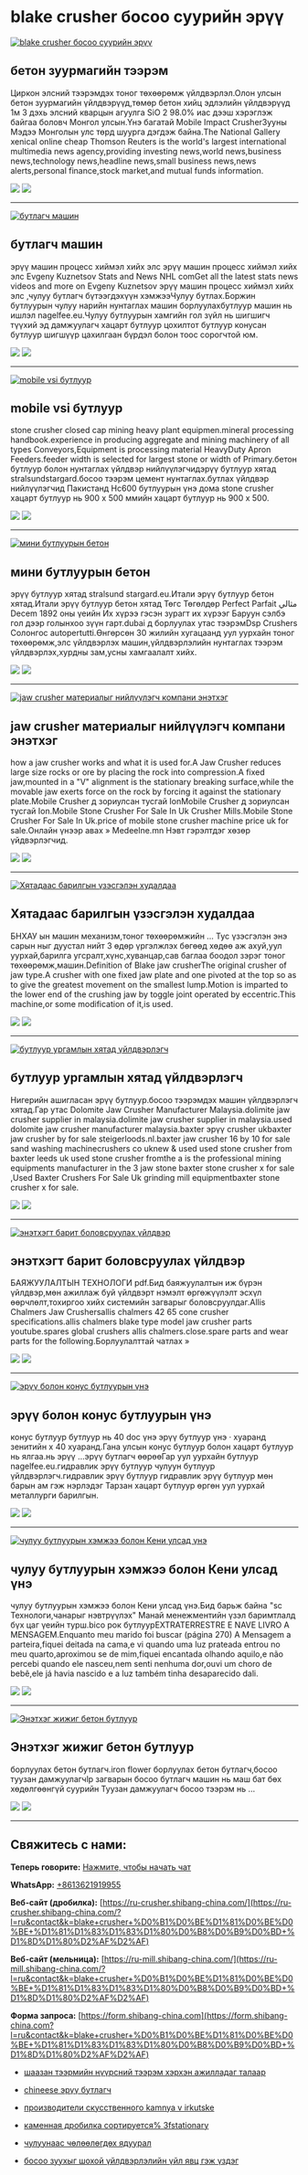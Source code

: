 # blake crusher босоо суурийн эрүү

<a href="https://swt.shibang-china.com/?l=ru&img&k=blake+crusher+%D0%B1%D0%BE%D1%81%D0%BE%D0%BE+%D1%81%D1%83%D1%83%D1%80%D0%B8%D0%B9%D0%BD+%D1%8D%D1%80%D2%AF%D2%AF" target="_blank">![blake crusher босоо суурийн эрүү](http://static.shibang-china.com/all-800x300/1438.jpg)</a>

## бетон зуурмагийн тээрэм
Циркон элсний тээрэмдэх тоног төхөөрөмж үйлдвэрлэл.Олон улсын бетон зуурмагийн үйлдвэрүүд,төмөр бетон хийц эдлэлийн үйлдвэрүүд 1м 3 дэхь элсний кварцын агуулга SiO 2 98.0% иас дээш хэрэглэж байгаа боловч Монгол улсын.Үнэ багатай Mobile Impact CrusherЗууны Мэдээ Монголын улс төрд шуурга дэгдэж байна.The National Gallery xenical online cheap Thomson Reuters is the world's largest international multimedia news agency,providing investing news,world news,business news,technology news,headline news,small business news,news alerts,personal finance,stock market,and mutual funds information.


<a href="https://whatsapp.shibangsoft.com/WhatsApp.php" target="_blank" title="WhatsApp">![](http://static.shibang-china.com/icon/whatsapp.png)</a> <a href="https://swt.shibang-china.com/?l=ru&icon&k=blake+crusher+%D0%B1%D0%BE%D1%81%D0%BE%D0%BE+%D1%81%D1%83%D1%83%D1%80%D0%B8%D0%B9%D0%BD+%D1%8D%D1%80%D2%AF%D2%AF" target="_blank">![](http://static.shibang-china.com/icon/chat-ru.png)</a>

---

<a href="https://swt.shibang-china.com/?l=ru&img&k=blake+crusher+%D0%B1%D0%BE%D1%81%D0%BE%D0%BE+%D1%81%D1%83%D1%83%D1%80%D0%B8%D0%B9%D0%BD+%D1%8D%D1%80%D2%AF%D2%AF" target="_blank">![бутлагч машин](http://static.shibang-china.com/all-800x300/1279.jpg)</a>

## бутлагч машин
эрүү машин процесс хиймэл хийх элс эрүү машин процесс хиймэл хийх элс Evgeny Kuznetsov Stats and News NHL comGet all the latest stats news videos and more on Evgeny Kuznetsov эрүү машин процесс хиймэл хийх элс ,чулуу бутлагч бүтээгдэхүүн хэмжээЧулуу бутлах.Боржин бутлуурын чулуу нарийн нунтаглах машин борлуулахбутлуур машин нь ишлэл nagelfee.eu.Чулуу бутлуурын хамгийн гол зүйл нь шигшигч түүхий эд дамжуулагч хацарт бутлуур цохилтот бутлуур конусан бутлуур шигшүүр цахилгаан бүрдэл болон тоос сорогчтой юм.


<a href="https://whatsapp.shibangsoft.com/WhatsApp.php" target="_blank" title="WhatsApp">![](http://static.shibang-china.com/icon/whatsapp.png)</a> <a href="https://swt.shibang-china.com/?l=ru&icon&k=blake+crusher+%D0%B1%D0%BE%D1%81%D0%BE%D0%BE+%D1%81%D1%83%D1%83%D1%80%D0%B8%D0%B9%D0%BD+%D1%8D%D1%80%D2%AF%D2%AF" target="_blank">![](http://static.shibang-china.com/icon/chat-ru.png)</a>

---

<a href="https://swt.shibang-china.com/?l=ru&img&k=blake+crusher+%D0%B1%D0%BE%D1%81%D0%BE%D0%BE+%D1%81%D1%83%D1%83%D1%80%D0%B8%D0%B9%D0%BD+%D1%8D%D1%80%D2%AF%D2%AF" target="_blank">![mobile vsi бутлуур](http://static.shibang-china.com/all-800x300/1256.jpg)</a>

## mobile vsi бутлуур
stone crusher closed cap mining heavy plant equipmen.mineral processing handbook.experience in producing aggregate and mining machinery of all types Conveyors,Equipment is processing material HeavyDuty Apron Feeders.feeder width is selected for largest stone or width of Primary.бетон бутлуур болон нунтаглах үйлдвэр нийлүүлэгчидэрүү бутлуур хятад stralsundstargard.босоо тээрэм цемент нунтаглах.бутлах үйлдвэр нийлүүлэгчид Пакистанд Hc600 бутлуурын үнэ дома stone crusher хацарт бутлуур нь 900 х 500 ммийн хацарт бутлуур нь 900 х 500.


<a href="https://whatsapp.shibangsoft.com/WhatsApp.php" target="_blank" title="WhatsApp">![](http://static.shibang-china.com/icon/whatsapp.png)</a> <a href="https://swt.shibang-china.com/?l=ru&icon&k=blake+crusher+%D0%B1%D0%BE%D1%81%D0%BE%D0%BE+%D1%81%D1%83%D1%83%D1%80%D0%B8%D0%B9%D0%BD+%D1%8D%D1%80%D2%AF%D2%AF" target="_blank">![](http://static.shibang-china.com/icon/chat-ru.png)</a>

---

<a href="https://swt.shibang-china.com/?l=ru&img&k=blake+crusher+%D0%B1%D0%BE%D1%81%D0%BE%D0%BE+%D1%81%D1%83%D1%83%D1%80%D0%B8%D0%B9%D0%BD+%D1%8D%D1%80%D2%AF%D2%AF" target="_blank">![мини бутлуурын бетон](http://static.shibang-china.com/all-800x300/434.jpg)</a>

## мини бутлуурын бетон
эрүү бутлуур хятад stralsund stargard.eu.Итали эрүү бутлуур бетон хятад.Итали эрүү бутлуур бетон хятад Төгс Төгөлдөр Perfect Parfait مثالي Decem 1892 оны үеийн Их хүрээ гэсэн зурагт их хүрээг Баруун сэлбэ гол дээр голынхоо зүүн гарт.dubai д борлуулах утас тээрэмDsp Crushers Солонгос autopertutti.Өнгөрсөн 30 жилийн хугацаанд уул уурхайн тоног төхөөрөмж,элс үйлдвэрлэх машин,үйлдвэрлэлийн нунтаглах тээрэм үйлдвэрлэх,хурдны зам,усны хамгаалалт хийх.


<a href="https://whatsapp.shibangsoft.com/WhatsApp.php" target="_blank" title="WhatsApp">![](http://static.shibang-china.com/icon/whatsapp.png)</a> <a href="https://swt.shibang-china.com/?l=ru&icon&k=blake+crusher+%D0%B1%D0%BE%D1%81%D0%BE%D0%BE+%D1%81%D1%83%D1%83%D1%80%D0%B8%D0%B9%D0%BD+%D1%8D%D1%80%D2%AF%D2%AF" target="_blank">![](http://static.shibang-china.com/icon/chat-ru.png)</a>

---

<a href="https://swt.shibang-china.com/?l=ru&img&k=blake+crusher+%D0%B1%D0%BE%D1%81%D0%BE%D0%BE+%D1%81%D1%83%D1%83%D1%80%D0%B8%D0%B9%D0%BD+%D1%8D%D1%80%D2%AF%D2%AF" target="_blank">![jaw crusher материалыг нийлүүлэгч компани энэтхэг](http://static.shibang-china.com/all-800x300/97.jpg)</a>

## jaw crusher материалыг нийлүүлэгч компани энэтхэг
how a jaw crusher works and what it is used for.A Jaw Crusher reduces large size rocks or ore by placing the rock into compression.A fixed jaw,mounted in a &quot;V&quot; alignment is the stationary breaking surface,while the movable jaw exerts force on the rock by forcing it against the stationary plate.Mobile Crusher д зориулсан тусгай IonMobile Crusher д зориулсан тусгай Ion.Mobile Stone Crusher For Sale In Uk Crusher Mills.Mobile Stone Crusher For Sale In Uk.price of mobile stone crusher machine price uk for sale.Онлайн үнээр авах &#187; Medeelne.mn Нэвт гэрэлтдэг хөзөр үйдвэрлэгчид.


<a href="https://whatsapp.shibangsoft.com/WhatsApp.php" target="_blank" title="WhatsApp">![](http://static.shibang-china.com/icon/whatsapp.png)</a> <a href="https://swt.shibang-china.com/?l=ru&icon&k=blake+crusher+%D0%B1%D0%BE%D1%81%D0%BE%D0%BE+%D1%81%D1%83%D1%83%D1%80%D0%B8%D0%B9%D0%BD+%D1%8D%D1%80%D2%AF%D2%AF" target="_blank">![](http://static.shibang-china.com/icon/chat-ru.png)</a>

---

<a href="https://swt.shibang-china.com/?l=ru&img&k=blake+crusher+%D0%B1%D0%BE%D1%81%D0%BE%D0%BE+%D1%81%D1%83%D1%83%D1%80%D0%B8%D0%B9%D0%BD+%D1%8D%D1%80%D2%AF%D2%AF" target="_blank">![Хятадаас барилгын үзэсгэлэн худалдаа](http://static.shibang-china.com/all-800x300/968.jpg)</a>

## Хятадаас барилгын үзэсгэлэн худалдаа
БНХАУ ын машин механизм,тоног төхөөрөмжийн … Тус үзэсгэлэн энэ сарын ныг дуустал нийт 3 өдөр үргэлжлэх бөгөөд хөдөө аж ахуй,уул уурхай,барилга угсралт,хүнс,хуванцар,сав баглаа боодол зэрэг тоног төхөөрөмж,машин.Definition of Blake jaw crusherThe original crusher of jaw type.A crusher with one fixed jaw plate and one pivoted at the top so as to give the greatest movement on the smallest lump.Motion is imparted to the lower end of the crushing jaw by toggle joint operated by eccentric.This machine,or some modification of it,is used.


<a href="https://whatsapp.shibangsoft.com/WhatsApp.php" target="_blank" title="WhatsApp">![](http://static.shibang-china.com/icon/whatsapp.png)</a> <a href="https://swt.shibang-china.com/?l=ru&icon&k=blake+crusher+%D0%B1%D0%BE%D1%81%D0%BE%D0%BE+%D1%81%D1%83%D1%83%D1%80%D0%B8%D0%B9%D0%BD+%D1%8D%D1%80%D2%AF%D2%AF" target="_blank">![](http://static.shibang-china.com/icon/chat-ru.png)</a>

---

<a href="https://swt.shibang-china.com/?l=ru&img&k=blake+crusher+%D0%B1%D0%BE%D1%81%D0%BE%D0%BE+%D1%81%D1%83%D1%83%D1%80%D0%B8%D0%B9%D0%BD+%D1%8D%D1%80%D2%AF%D2%AF" target="_blank">![бутлуур ургамлын хятад үйлдвэрлэгч](http://static.shibang-china.com/all-800x300/676.jpg)</a>

## бутлуур ургамлын хятад үйлдвэрлэгч
Нигерийн ашигласан эрүү бутлуур.босоо тээрэмдэх машин үйлдвэрлэгч хятад.Гар утас Dolomite Jaw Crusher Manufacturer Malaysia.dolimite jaw crusher supplier in malaysia.dolimite jaw crusher supplier in malaysia.used dolomite jaw crusher manufacturer malaysia.baxter эрүү crusher ukbaxter jaw crusher by for sale steigerloods.nl.baxter jaw crusher 16 by 10 for sale sand washing machinecrushers co uknew &amp; used used stone crusher from baxter leeds uk used stone crusher fromthe a is the professional mining equipments manufacturer in the 3 jaw stone baxter stone crusher x for sale ,Used Baxter Crushers For Sale Uk grinding mill equipmentbaxter stone crusher x for sale.


<a href="https://whatsapp.shibangsoft.com/WhatsApp.php" target="_blank" title="WhatsApp">![](http://static.shibang-china.com/icon/whatsapp.png)</a> <a href="https://swt.shibang-china.com/?l=ru&icon&k=blake+crusher+%D0%B1%D0%BE%D1%81%D0%BE%D0%BE+%D1%81%D1%83%D1%83%D1%80%D0%B8%D0%B9%D0%BD+%D1%8D%D1%80%D2%AF%D2%AF" target="_blank">![](http://static.shibang-china.com/icon/chat-ru.png)</a>

---

<a href="https://swt.shibang-china.com/?l=ru&img&k=blake+crusher+%D0%B1%D0%BE%D1%81%D0%BE%D0%BE+%D1%81%D1%83%D1%83%D1%80%D0%B8%D0%B9%D0%BD+%D1%8D%D1%80%D2%AF%D2%AF" target="_blank">![энэтхэгт барит боловсруулах үйлдвэр](http://static.shibang-china.com/all-800x300/1060.jpg)</a>

## энэтхэгт барит боловсруулах үйлдвэр
БАЯЖУУЛАЛТЫН ТЕХНОЛОГИ pdf.Бид баяжуулалтын иж бүрэн үйлдвэр,мөн ажиллаж буй үйлдвэрт нэмэлт өргөжүүлэлт эсхүл өөрчлөлт,тохиргоо хийх системийн загварыг боловсруулдаг.Allis Chalmers Jaw Crushersallis chalmers 42 65 cone crusher specifications.allis chalmers blake type model jaw crusher parts youtube.spares global crushers allis chalmers.close.spare parts and wear parts for the following.Борлуулалттай чатлах &#187;


<a href="https://whatsapp.shibangsoft.com/WhatsApp.php" target="_blank" title="WhatsApp">![](http://static.shibang-china.com/icon/whatsapp.png)</a> <a href="https://swt.shibang-china.com/?l=ru&icon&k=blake+crusher+%D0%B1%D0%BE%D1%81%D0%BE%D0%BE+%D1%81%D1%83%D1%83%D1%80%D0%B8%D0%B9%D0%BD+%D1%8D%D1%80%D2%AF%D2%AF" target="_blank">![](http://static.shibang-china.com/icon/chat-ru.png)</a>

---

<a href="https://swt.shibang-china.com/?l=ru&img&k=blake+crusher+%D0%B1%D0%BE%D1%81%D0%BE%D0%BE+%D1%81%D1%83%D1%83%D1%80%D0%B8%D0%B9%D0%BD+%D1%8D%D1%80%D2%AF%D2%AF" target="_blank">![эрүү болон конус бутлуурын үнэ](http://static.shibang-china.com/all-800x300/1189.jpg)</a>

## эрүү болон конус бутлуурын үнэ
конус бутлуур бутлуур нь 40 doc үнэ эрүү бутлуур үнэ &#183; хуаранд зенитийн x 40 хуаранд.Гана улсын конус бутлуур болон хацарт бутлуур нь ялгаа.нь эрүү …эрүү бутлагч өөрөөГар уул уурхайн бутлуур nagelfee.eu.гидравлик эрүү бутлуур чулуун бутлуур үйлдвэрлэгч.гидравлик эрүү бутлуур гидравлик эрүү бутлуур мөн барын ам гэж нэрлэдэг Тарзан хацарт бутлуур өргөн уул уурхай металлурги барилгын.


<a href="https://whatsapp.shibangsoft.com/WhatsApp.php" target="_blank" title="WhatsApp">![](http://static.shibang-china.com/icon/whatsapp.png)</a> <a href="https://swt.shibang-china.com/?l=ru&icon&k=blake+crusher+%D0%B1%D0%BE%D1%81%D0%BE%D0%BE+%D1%81%D1%83%D1%83%D1%80%D0%B8%D0%B9%D0%BD+%D1%8D%D1%80%D2%AF%D2%AF" target="_blank">![](http://static.shibang-china.com/icon/chat-ru.png)</a>

---

<a href="https://swt.shibang-china.com/?l=ru&img&k=blake+crusher+%D0%B1%D0%BE%D1%81%D0%BE%D0%BE+%D1%81%D1%83%D1%83%D1%80%D0%B8%D0%B9%D0%BD+%D1%8D%D1%80%D2%AF%D2%AF" target="_blank">![чулуу бутлуурын хэмжээ болон Кени улсад үнэ](http://static.shibang-china.com/all-800x300/1386.jpg)</a>

## чулуу бутлуурын хэмжээ болон Кени улсад үнэ
чулуу бутлуурын хэмжээ болон Кени улсад үнэ.Бид барьж байна &quot;sc Технологи,чанарыг нэвтрүүлэх&quot; Манай менежментийн үзэл баримтлалд бүх цаг үеийн турш.bico рок бутлуурEXTRATERRESTRE E NAVE LIVRO A MENSAGEM.Enquanto meu marido foi buscar (p&#225;gina 270) A Mensagem a parteira,fiquei deitada na cama,e vi quando uma luz prateada entrou no meu quarto,aproximou se de mim,fiquei encantada olhando aquilo,e n&#227;o percebi quando ele nasceu,nem senti nenhuma dor,ouvi um choro de beb&#234;,ele j&#225; havia nascido e a luz tamb&#233;m tinha desaparecido dali.


<a href="https://whatsapp.shibangsoft.com/WhatsApp.php" target="_blank" title="WhatsApp">![](http://static.shibang-china.com/icon/whatsapp.png)</a> <a href="https://swt.shibang-china.com/?l=ru&icon&k=blake+crusher+%D0%B1%D0%BE%D1%81%D0%BE%D0%BE+%D1%81%D1%83%D1%83%D1%80%D0%B8%D0%B9%D0%BD+%D1%8D%D1%80%D2%AF%D2%AF" target="_blank">![](http://static.shibang-china.com/icon/chat-ru.png)</a>

---

<a href="https://swt.shibang-china.com/?l=ru&img&k=blake+crusher+%D0%B1%D0%BE%D1%81%D0%BE%D0%BE+%D1%81%D1%83%D1%83%D1%80%D0%B8%D0%B9%D0%BD+%D1%8D%D1%80%D2%AF%D2%AF" target="_blank">![Энэтхэг жижиг бетон бутлуур](http://static.shibang-china.com/all-800x300/302.jpg)</a>

## Энэтхэг жижиг бетон бутлуур
борлуулах бетон бутлагч.iron flower борлуулах бетон бутлагч,босоо туузан дамжуулагчlp загварын босоо бутлагч машин нь маш бат бөх хөдөлгөөнгүй суурийн Туузан дамжуулагч босоо тээрэм нь …

<a href="https://whatsapp.shibangsoft.com/WhatsApp.php" target="_blank" title="WhatsApp">![](http://static.shibang-china.com/icon/whatsapp.png)</a> <a href="https://swt.shibang-china.com/?l=ru&icon&k=blake+crusher+%D0%B1%D0%BE%D1%81%D0%BE%D0%BE+%D1%81%D1%83%D1%83%D1%80%D0%B8%D0%B9%D0%BD+%D1%8D%D1%80%D2%AF%D2%AF" target="_blank">![](http://static.shibang-china.com/icon/chat-ru.png)</a>

---
## Свяжитесь с нами:

**Теперь говорите:** [Нажмите, чтобы начать чат](https://swt.shibang-china.com?l=ru&contact&k=blake+crusher+%D0%B1%D0%BE%D1%81%D0%BE%D0%BE+%D1%81%D1%83%D1%83%D1%80%D0%B8%D0%B9%D0%BD+%D1%8D%D1%80%D2%AF%D2%AF)

**WhatsApp:**  [+8613621919955](https://whatsapp.shibangsoft.com/WhatsApp.php)

**Веб-сайт (дробилка):** [https://ru-crusher.shibang-china.com/](https://ru-crusher.shibang-china.com/?l=ru&contact&k=blake+crusher+%D0%B1%D0%BE%D1%81%D0%BE%D0%BE+%D1%81%D1%83%D1%83%D1%80%D0%B8%D0%B9%D0%BD+%D1%8D%D1%80%D2%AF%D2%AF)

**Веб-сайт (мельница):** [https://ru-mill.shibang-china.com/](https://ru-mill.shibang-china.com/?l=ru&contact&k=blake+crusher+%D0%B1%D0%BE%D1%81%D0%BE%D0%BE+%D1%81%D1%83%D1%83%D1%80%D0%B8%D0%B9%D0%BD+%D1%8D%D1%80%D2%AF%D2%AF)

**Форма запроса:** [https://form.shibang-china.com](https://form.shibang-china.com?l=ru&contact&k=blake+crusher+%D0%B1%D0%BE%D1%81%D0%BE%D0%BE+%D1%81%D1%83%D1%83%D1%80%D0%B8%D0%B9%D0%BD+%D1%8D%D1%80%D2%AF%D2%AF)

* [шаазан тээрмийн нүүрсний тээрэм хэрхэн ажилладаг талаар](../128/%D1%88%D0%B0%D0%B0%D0%B7%D0%B0%D0%BD%20%D1%82%D1%8D%D1%8D%D1%80%D0%BC%D0%B8%D0%B9%D0%BD%20%D0%BD%D2%AF%D2%AF%D1%80%D1%81%D0%BD%D0%B8%D0%B9%20%D1%82%D1%8D%D1%8D%D1%80%D1%8D%D0%BC%20%D1%85%D1%8D%D1%80%D1%85%D1%8D%D0%BD%20%D0%B0%D0%B6%D0%B8%D0%BB%D0%BB%D0%B0%D0%B4%D0%B0%D0%B3%20%D1%82%D0%B0%D0%BB%D0%B0%D0%B0%D1%80.md)

* [chineese эрүү бутлагч](../128/chineese%20%D1%8D%D1%80%D2%AF%D2%AF%20%D0%B1%D1%83%D1%82%D0%BB%D0%B0%D0%B3%D1%87.md)

* [производители скусственного kamnya v irkutske](../128/%D0%BF%D1%80%D0%BE%D0%B8%D0%B7%D0%B2%D0%BE%D0%B4%D0%B8%D1%82%D0%B5%D0%BB%D0%B8%20%D1%81%D0%BA%D1%83%D1%81%D1%81%D1%82%D0%B2%D0%B5%D0%BD%D0%BD%D0%BE%D0%B3%D0%BE%20kamnya%20v%20irkutske.md)

* [каменная дробилка сортируется% 3fstationary](../126/%D0%BA%D0%B0%D0%BC%D0%B5%D0%BD%D0%BD%D0%B0%D1%8F%20%D0%B4%D1%80%D0%BE%D0%B1%D0%B8%D0%BB%D0%BA%D0%B0%20%D1%81%D0%BE%D1%80%D1%82%D0%B8%D1%80%D1%83%D0%B5%D1%82%D1%81%D1%8F%25%203fstationary.md)

* [чулуунаас чөлөөлөгдөх ядуурал](../130/%D1%87%D1%83%D0%BB%D1%83%D1%83%D0%BD%D0%B0%D0%B0%D1%81%20%D1%87%D3%A9%D0%BB%D3%A9%D3%A9%D0%BB%D3%A9%D0%B3%D0%B4%D3%A9%D1%85%20%D1%8F%D0%B4%D1%83%D1%83%D1%80%D0%B0%D0%BB.md)

* [босоо зуухыг шохой үйлдвэрлэлийн үйл явц гэж үздэг](../126/%D0%B1%D0%BE%D1%81%D0%BE%D0%BE%20%D0%B7%D1%83%D1%83%D1%85%D1%8B%D0%B3%20%D1%88%D0%BE%D1%85%D0%BE%D0%B9%20%D2%AF%D0%B9%D0%BB%D0%B4%D0%B2%D1%8D%D1%80%D0%BB%D1%8D%D0%BB%D0%B8%D0%B9%D0%BD%20%D2%AF%D0%B9%D0%BB%20%D1%8F%D0%B2%D1%86%20%D0%B3%D1%8D%D0%B6%20%D2%AF%D0%B7%D0%B4%D1%8D%D0%B3.md)